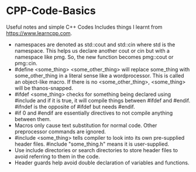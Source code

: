 # CPP-Code-Basics
Useful notes and simple C++ Codes
Includes things I learnt from https://www.learncpp.com.


* namespaces are denoted as std::cout and std::cin where std is the namespace. This helps us declare another cout or cin but with a namespace like pmg. So, the new function becomes pmg::cout or pmg::cin.
* #define <some_thing> <some_other_thing> will replace some_thing with some_other_thing in a literal sense like a wordprocessor. This is called an object-like macro. If there is no <some_other_thing>, <some_thing> will be thanos-snapped.
* #ifdef <some_thing> checks for something being declared using #include and if it is true, it will compile things between #ifdef and #endif. #ifndef is the opposite of #ifdef but needs #endif.
* #if 0 and #endif are essentially directives to not compile anything between them.
* Macros only cause text substitution for normal code. Other preprocessor commands are ignored.
* #include <some_thing> tells compiler to look into its own pre-supplied header files. #include "some_thing.h" means it is user-supplied.
* Use include directories or search directories to store header files to avoid referring to them in the code.
* Header guards help avoid double declaration of variables and functions.
